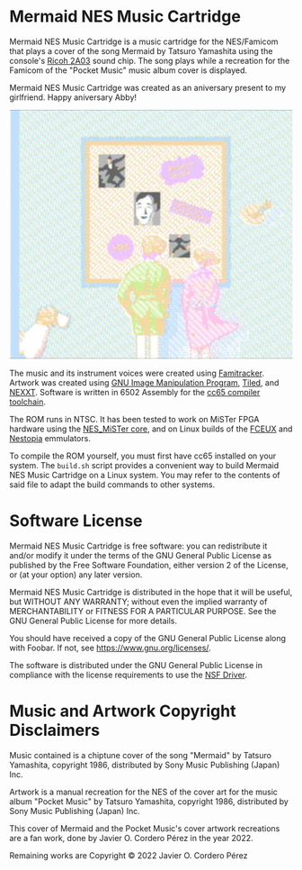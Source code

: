 Mermaid NES Music Cartridge
=========

Mermaid NES Music Cartridge is a music cartridge for the NES/Famicom that plays a cover of the song Mermaid by Tatsuro Yamashita using the console's [Ricoh 2A03](https://en.wikipedia.org/wiki/Ricoh_2A03) sound chip. The song plays while a recreation for the Famicom of the "Pocket Music" music album cover is displayed.

Mermaid NES Music Cartridge was created as an aniversary present to my girlfriend. Happy aniversary Abby!

![Screenshot of Pocket Music's album cover remake for the NES/Famicom](https://github.com/Cuperino/Mermaid-NES-Music-Cartridge/raw/main/screenshots/1.jpg)

The music and its instrument voices were created using [Famitracker](http://famitracker.com/). Artwork was created using [GNU Image Manipulation Program](https://www.gimp.org/), [Tiled](https://www.mapeditor.org/), and [NEXXT](https://frankengraphics.itch.io/nexxt). Software is written in 6502 Assembly for the [cc65 compiler toolchain](https://cc65.github.io/).

The ROM runs in NTSC. It has been tested to work on MiSTer FPGA hardware using the [NES_MiSTer core](https://github.com/MiSTer-devel/NES_MiSTer), and on Linux builds of the [FCEUX](https://fceux.com/web/home.html) and [Nestopia](https://nestopia.sourceforge.net/) emmulators.

To compile the ROM yourself, you must first have cc65 installed on your system. The `build.sh` script provides a convenient way to build Mermaid NES Music Cartridge on a Linux system. You may refer to the contents of said file to adapt the build commands to other systems.

# Software License
Mermaid NES Music Cartridge is free software: you can redistribute it and/or modify it under the terms of the GNU General Public License as published by the Free Software Foundation, either version 2 of the License, or (at your option) any later version.

Mermaid NES Music Cartridge is distributed in the hope that it will be useful, but WITHOUT ANY WARRANTY; without even the implied warranty of MERCHANTABILITY or FITNESS FOR A PARTICULAR PURPOSE. See the GNU General Public License for more details.

You should have received a copy of the GNU General Public License along with Foobar. If not, see <https://www.gnu.org/licenses/>.

The software is distributed under the GNU General Public License in compliance with the license requirements to use the [NSF Driver](http://famitracker.com/downloads.php).

# Music and Artwork Copyright Disclaimers

Music contained is a chiptune cover of the song "Mermaid" by Tatsuro Yamashita, copyright 1986, distributed by Sony Music Publishing (Japan) Inc.

Artwork is a manual recreation for the NES of the cover art for the music album "Pocket Music" by Tatsuro Yamashita, copyright 1986, distributed by Sony Music Publishing (Japan) Inc.

This cover of Mermaid and the Pocket Music's cover artwork recreations are a fan work, done by Javier O. Cordero Pérez in the year 2022.

Remaining works are Copyright © 2022 Javier O. Cordero Pérez
